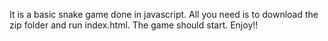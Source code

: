 It is a basic snake game done in javascript.
All you need is to download the zip folder and run index.html.
The game should start.
Enjoy!!
